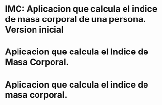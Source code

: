 # IMC: Aplicacion que calcula el indice de masa corporal de una persona. Version inicial
# Aplicacion que calcula el Indice de Masa Corporal.
# Aplicacion que calcula el indice de masa corporal.
